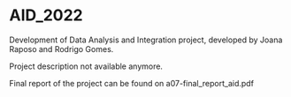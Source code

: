 # AID_2022
Development of Data Analysis and Integration project, developed by Joana Raposo and Rodrigo Gomes.

Project description not available anymore. 

Final report of the project can be found on a07-final_report_aid.pdf

